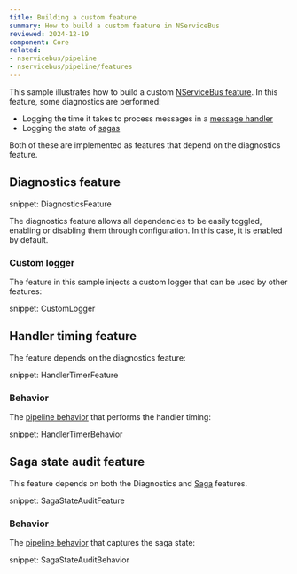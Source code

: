```yaml
---
title: Building a custom feature
summary: How to build a custom feature in NServiceBus
reviewed: 2024-12-19
component: Core
related:
- nservicebus/pipeline
- nservicebus/pipeline/features
---
```


This sample illustrates how to build a custom [NServiceBus feature](/nservicebus/pipeline/features.md). In this feature, some diagnostics are performed:

* Logging the time it takes to process messages in a [message handler](/nservicebus/handlers/)
* Logging the state of [sagas](/nservicebus/sagas/)

Both of these are implemented as features that depend on the diagnostics feature.

## Diagnostics feature

snippet: DiagnosticsFeature

The diagnostics feature allows all dependencies to be easily toggled, enabling or disabling them through configuration. In this case, it is enabled by default.

### Custom logger

The feature in this sample injects a custom logger that can be used by other features:

snippet: CustomLogger

## Handler timing feature

The feature depends on the diagnostics feature:

snippet: HandlerTimerFeature

### Behavior

The [pipeline behavior](/nservicebus/pipeline/manipulate-with-behaviors.md) that performs the handler timing:

snippet: HandlerTimerBehavior

## Saga state audit feature

This feature depends on both the Diagnostics and [Saga](/nservicebus/sagas/) features.

snippet: SagaStateAuditFeature

### Behavior

The [pipeline behavior](/nservicebus/pipeline/manipulate-with-behaviors.md) that captures the saga state:

snippet: SagaStateAuditBehavior
